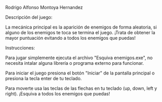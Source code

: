 Rodrigo Alfonso Montoya Hernandez

Descripción del juego:

La mecánica principal es la aparición de enemigos de forma aleatoria,
si alguno de los enemigos te toca se termina el juego.
¡Trata de obtener la mayor puntuación evitando a todos los enemigos que puedas!

Instrucciones:

Para jugar simplemente ejecuta el archivo "Esquiva enemigos.exe",
no necesita intalar alguna librería o programa externo para funcionar.

Para iniciar el juego presiona el botón "Iniciar" de la pantalla principal 
o presiona la tecla enter de tu teclado.

Para moverte usa las teclas de las flechas en tu teclado (up, down, left y right).
¡Esquiva a todos los enemigos que puedas!
